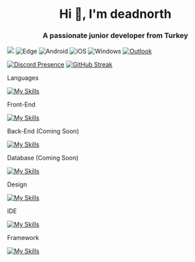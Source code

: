 <h1 align="center">Hi 👋, I'm deadnorth</h1>
<h3 align="center">A passionate junior developer from Turkey</h3>

![](https://komarev.com/ghpvc/?username=deadnorth&color=390666&style=for-the-badge) ![Edge](https://img.shields.io/badge/Edge-0078D7?style=for-the-badge&logo=Microsoft-edge&logoColor=390666) ![Android](https://img.shields.io/badge/Android-3DDC84?style=for-the-badge&logo=android&logoColor=390666) ![iOS](https://img.shields.io/badge/iOS-000000?style=for-the-badge&logo=ios&logoColor=390666) ![Windows](https://img.shields.io/badge/Windows-0078D6?style=for-the-badge&logo=windows&logoColor=390666) [![Outlook](https://img.shields.io/badge/Microsoft_Outlook-0078D4?style=for-the-badge&logo=microsoft-outlook&logoColor=390666)](mailto:mali.20072009@outlook.com?subject=[GitHub]%20Source%20Han%20Sans)

[![Discord Presence](https://lanyard.cnrad.dev/api/971120135656058901?theme=dark&bg=390666)](https://discord.com/users/971120135656058901) [![GitHub Streak](https://streak-stats.demolab.com/?user=deadnorth&background=390666&border=390666&border_radius=15&card_width=520)](https://git.io/streak-stats)


Languages

[![My Skills](https://skillicons.dev/icons?i=py,c)](https://skillicons.dev)

Front-End

[![My Skills](https://skillicons.dev/icons?i=html,css)](https://skillicons.dev)

Back-End (Coming Soon)

[![My Skills](https://skillicons.dev/icons?i=js,nodejs,ts&theme=dark)](https://skillicons.dev)

Database (Coming Soon)

[![My Skills](https://skillicons.dev/icons?i=mongodb&theme=dark)](https://skillicons.dev)

Design

[![My Skills](https://skillicons.dev/icons?i=ps,ae,ai,pr,blender,figma&theme=dark)](https://skillicons.dev)

IDE

[![My Skills](https://skillicons.dev/icons?i=visualstudio,vscode&theme=dark)](https://skillicons.dev)

Framework

[![My Skills](https://skillicons.dev/icons?i=unity,unreal&theme=dark)](https://skillicons.dev)










